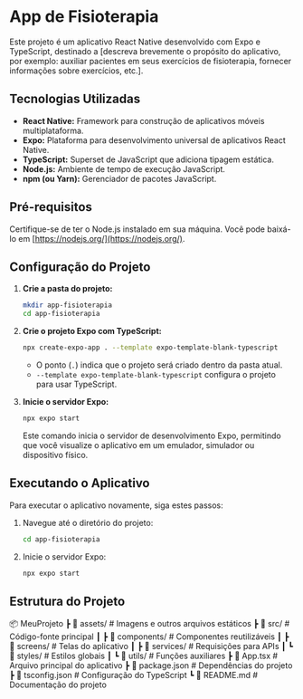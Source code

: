 # App de Fisioterapia

Este projeto é um aplicativo React Native desenvolvido com Expo e TypeScript, destinado a [descreva brevemente o propósito do aplicativo, por exemplo: auxiliar pacientes em seus exercícios de fisioterapia, fornecer informações sobre exercícios, etc.].

## Tecnologias Utilizadas

* **React Native:** Framework para construção de aplicativos móveis multiplataforma.
* **Expo:** Plataforma para desenvolvimento universal de aplicativos React Native.
* **TypeScript:** Superset de JavaScript que adiciona tipagem estática.
* **Node.js:** Ambiente de tempo de execução JavaScript.
* **npm (ou Yarn):** Gerenciador de pacotes JavaScript.

## Pré-requisitos

Certifique-se de ter o Node.js instalado em sua máquina. Você pode baixá-lo em [https://nodejs.org/](https://nodejs.org/).

## Configuração do Projeto

1.  **Crie a pasta do projeto:**

    ```bash
    mkdir app-fisioterapia
    cd app-fisioterapia
    ```

2.  **Crie o projeto Expo com TypeScript:**

    ```bash
    npx create-expo-app . --template expo-template-blank-typescript
    ```

    * O ponto (`.`) indica que o projeto será criado dentro da pasta atual.
    * `--template expo-template-blank-typescript` configura o projeto para usar TypeScript.

3.  **Inicie o servidor Expo:**

    ```bash
    npx expo start
    ```

    Este comando inicia o servidor de desenvolvimento Expo, permitindo que você visualize o aplicativo em um emulador, simulador ou dispositivo físico.

## Executando o Aplicativo

Para executar o aplicativo novamente, siga estes passos:

1.  Navegue até o diretório do projeto:

    ```bash
    cd app-fisioterapia
    ```

2.  Inicie o servidor Expo:

    ```bash
    npx expo start
    ```

## Estrutura do Projeto

📦 MeuProjeto
 ┣ 📂 assets/            # Imagens e outros arquivos estáticos
 ┣ 📂 src/               # Código-fonte principal
 ┃ ┣ 📂 components/      # Componentes reutilizáveis
 ┃ ┣ 📂 screens/         # Telas do aplicativo
 ┃ ┣ 📂 services/        # Requisições para APIs
 ┃ ┗ 📂 styles/          # Estilos globais
 ┃ ┗ 📂 utils/           # Funções auxiliares
 ┣ 📜 App.tsx            # Arquivo principal do aplicativo
 ┣ 📜 package.json       # Dependências do projeto
 ┣ 📜 tsconfig.json      # Configuração do TypeScript
 ┗ 📜 README.md          # Documentação do projeto



